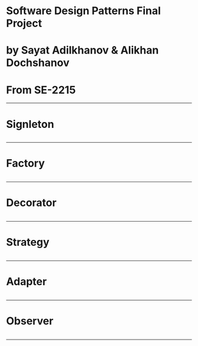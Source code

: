 # Software Design Patterns Final Project 
# by Sayat Adilkhanov & Alikhan Dochshanov
# From SE-2215

---

# Signleton

```java
```

---

# Factory

```java
```

---

# Decorator

```java
```

---

# Strategy

```java
```

---

# Adapter

```java
```

---

# Observer

```java
```

---

```java
```

```java
```

```java
```

```java
```

```java
```

```java
```

```java
```

```java
```
